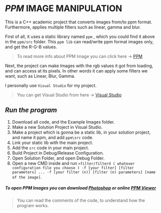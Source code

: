 # _PPM_ IMAGE MANIPULATION

This is a C++ academic project that converts images from/to ppm format. Furthermore, applies multiple filters such as linear, gamma and blur.

First of all, it uses a static library named `ppm` , which you could find it above in the `ppm/src` folder.
This `ppm lib` can read/write ppm format images only, and get the R-G-B values.
>To read more info about PPM Image you can click here -> [PPM](http://paulbourke.net/dataformats/ppm/)

Next, the project can make Images with the rgb values it got from loading, and can access at its pixels. In other words it can apply some filters we want, such as Linear, Blur, Gamma.

I personally use `Visual Studio` for my project.
>You can get Visual Studio from here -> [Visual Studio](https://visualstudio.microsoft.com/)

## **_Run the program_**
1. Download all code, and the Example Images folder.
2. Make a new Solution Project in Visual Studio.
3. Make a project which is gonna be a static lib, in your solution project, and name it ppm, and add `ppm\src` code.
4. Link your static lib with the main project.
5. Add the `src` code in your main project.
6. Build Project in Debug/Release Configuration.
7. Open Solution Folder, and open Debug Folder.
8. Open a new CMD inside and run `>filter/filterd ( whatever configuration file you choose ) -f [your filter] [filter parameters] ... -f [your filter (n)] [filter (n) parameters] [name of the image]`.

##### To open PPM Images you can download [Photoshop](https://www.adobe.com/gr_en/products/photoshop.html?sdid=9WGN461H&mv=search&ef_id=CjwKCAiApOvwBRBUEiwAcZGdGISzaOHhX2WuugU6PY8YLiYy0WifNO8j4ICWMUylp2V1-IZZaJoULBoCLs0QAvD_BwE:G:s&s_kwcid=AL!3085!3!341241846476!b!!g!!%2Bphoto%20%2Bshop%20%2Bimage) or online [PPM Viewer](http://paulcuth.me.uk/netpbm-viewer/)

>You can read the comments of the code, to understand how the program works.

